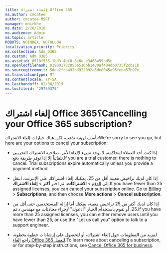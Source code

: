 ```yaml
---
title: إلغاء اشتراك Office 365
ms.author: cmcatee
author: cmcatee-MSFT
manager: mnirkhe
ms.date: 2/26/2018
ms.audience: Admin
ms.topic: article
ROBOTS: NOINDEX, NOFOLLOW
localization_priority: Priority
ms.collection: Adm_O365
ms.custom: Adm_O365
ms.assetid: 8518f535-1bd3-4bf0-8e6e-e3468459bd5e
ms.openlocfilehash: 01900178c853e516bb1480af434db0735f2cb11b
ms.sourcegitcommit: 5dee2fcb492bd922092a6de8045a95febe57b97e
ms.translationtype: MT
ms.contentlocale: ar-SA
ms.lasthandoff: 02/06/2019
ms.locfileid: "29759375"
---
```

# <a name="cancelling-your-office-365-subscription"></a><span data-ttu-id="5c274-102">إلغاء اشتراك Office 365؟</span><span class="sxs-lookup"><span data-stu-id="5c274-102">Cancelling your Office 365 subscription?</span></span>

<span data-ttu-id="5c274-103">نأسف لرؤية تذهب، لكن هناك خيارات إلغاء الاشتراك:</span><span class="sxs-lookup"><span data-stu-id="5c274-103">We're sorry to see you go, but here are your options to cancel your subscription:</span></span>
  
- <span data-ttu-id="5c274-p101">إذا كنت أحد العملاء لمحاكمة، لا يوجد شيء لإلغاء الأمر. صلاحية الاشتراك التجريبي تلقائياً إلا إذا توفر طريقة دفع.</span><span class="sxs-lookup"><span data-stu-id="5c274-p101">If you are a trial customer, there is nothing to cancel. Trial subscriptions expire automatically unless you provide a payment method.</span></span>
    
- <span data-ttu-id="5c274-p102">إذا كان لديك تراخيص معينة أقل من 25، يمكنك إلغاء اشتراكك على الإنترنت. انتقل إلى [الدفع](https://admin.microsoft.com/adminportal/home#/subscriptions) \> **الاشتراكات**، ثم اختر **أكثر** \> **إلغاء الاشتراك**.</span><span class="sxs-lookup"><span data-stu-id="5c274-p102">If you have fewer than 25 assigned licenses, you can cancel your subscription online. Go to [Billing](https://admin.microsoft.com/adminportal/home#/subscriptions) \> **Subscriptions**, and then choose **More actions** \> **Cancel subscription**.</span></span>
    
- <span data-ttu-id="5c274-108">إذا كان لديك أكثر من 25 تراخيص معينة، يمكنك أما إزالة المستخدمين حتى أقل من 25، أو تقوم باستخدام الخيار "أدعوك" لإجراء محادثات مع مهندس دعم.</span><span class="sxs-lookup"><span data-stu-id="5c274-108">If you have more than 25 assigned licenses, you can either remove users until you have fewer than 25, or use the "Let us call you" option to talk to a support engineer.</span></span>
    
- <span data-ttu-id="5c274-109">لمزيد من المعلومات حول إلغاء اشتراك، أو للحصول على إرشادات خطوة بخطوة، راجع [إلغاء Office 365 للعمل](https://support.office.com/article/Cancel-Office-365-for-business-b1bc0bef-4608-4601-813a-cdd9f746709a?wt.mc_id=o365_portal_mmaven&amp;ui=en-US&amp;rs=en-US&amp;ad=US.aspx).</span><span class="sxs-lookup"><span data-stu-id="5c274-109">To learn more about canceling a subscription, or for step-by-step instructions, see [Cancel Office 365 for business](https://support.office.com/article/Cancel-Office-365-for-business-b1bc0bef-4608-4601-813a-cdd9f746709a?wt.mc_id=o365_portal_mmaven&amp;ui=en-US&amp;rs=en-US&amp;ad=US.aspx).</span></span>
    

